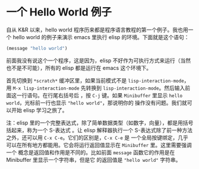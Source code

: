# 一个 Hello World 例子

自从 K&R 以来，hello world 程序历来都是程序语言教程的第一个例子。我也用一个 hello world 的例子来演示
emacs 里执行 elisp 的环境。下面就是这个语句：

```cl
(message "hello world")
```

前面我没有说这个一个程序，这是因为，elisp 不好作为可执行方式来运行（当然也不是不可能），所有的 elisp
都是运行在 emacs 这个环境下。

首先切换到 `*scratch*` 缓冲区里，如果当前模式不是 `lisp-interaction-mode`，用
`M-x lisp-interaction-mode` 先转换到 `lisp-interaction-mode`。然后输入前面这一行语句。在行尾右括号后
，按 `C-j` 键。如果 `Minibuffer` 里显示 `hello world`，光标前一行也显示 `"hello world"`，那说明你的
操作没有问题。我们就可以开始 elisp 学习之旅了。

注：elisp 里的一个完整表达式，除了简单数据类型（如数字，向量），都是用括号括起来，称为一个 S-表达式
。让 elisp 解释器执行一个 S-表达式除了前一种方法之外，还可以用 `C-x C-e`。它们的区别是，`C-x C-e` 是
一个全局按键绑定，几乎可以在所有地方都能用。它会将运行返回值显示在 `Minibuffer` 里。这里需要强调一个
概念是返回值和作用是不同的。比如前面 `message` 函数它的作用是在 Minibuffer 里显示一个字符串，但是它
的返回值是 `"hello world"` 字符串。
